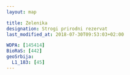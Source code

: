 ```yaml
---
layout: map

title: Zelenika
designation: Strogi prirodni rezervat
last_modified_at: 2018-07-30T09:53:03+02:00

WDPA: [145414]
BioRaS: [442]
geoSrbija:
  L1_183: [45]
---
```

